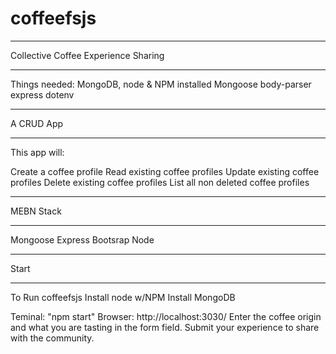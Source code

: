 # coffeefsjs
******************************************************************
Collective Coffee Experience Sharing
******************************************************************
Things needed:
MongoDB, node & NPM installed
Mongoose
body-parser
express
dotenv
******************************************************************
A CRUD App
******************************************************************
This app will:

Create a coffee profile
Read existing coffee profiles
Update existing coffee profiles
Delete existing coffee profiles
List all non deleted coffee profiles

******************************************************************
MEBN Stack
******************************************************************
Mongoose
Express
Bootsrap
Node
*****************************************************************
Start
******************************************************************
To Run coffeefsjs
Install node w/NPM
Install MongoDB

Teminal: "npm start"
Browser: http://localhost:3030/
Enter the coffee origin and what you are tasting in the form field. Submit your experience to share with the community.

